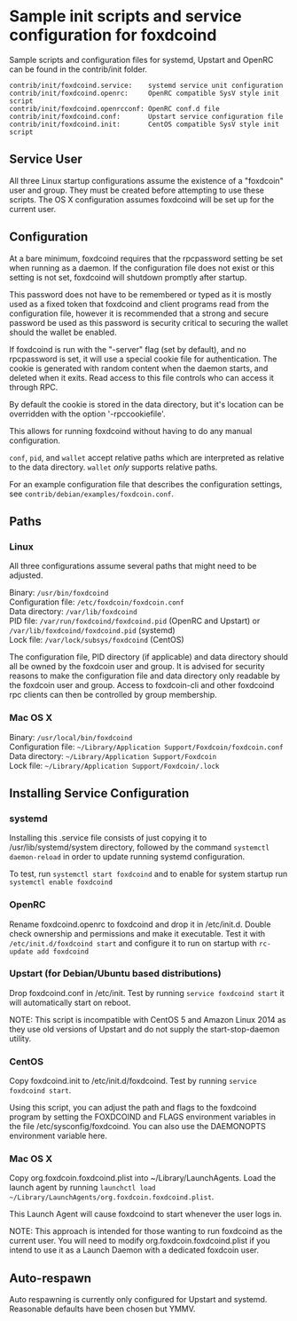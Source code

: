 Sample init scripts and service configuration for foxdcoind
==========================================================

Sample scripts and configuration files for systemd, Upstart and OpenRC
can be found in the contrib/init folder.

    contrib/init/foxdcoind.service:    systemd service unit configuration
    contrib/init/foxdcoind.openrc:     OpenRC compatible SysV style init script
    contrib/init/foxdcoind.openrcconf: OpenRC conf.d file
    contrib/init/foxdcoind.conf:       Upstart service configuration file
    contrib/init/foxdcoind.init:       CentOS compatible SysV style init script

Service User
---------------------------------

All three Linux startup configurations assume the existence of a "foxdcoin" user
and group.  They must be created before attempting to use these scripts.
The OS X configuration assumes foxdcoind will be set up for the current user.

Configuration
---------------------------------

At a bare minimum, foxdcoind requires that the rpcpassword setting be set
when running as a daemon.  If the configuration file does not exist or this
setting is not set, foxdcoind will shutdown promptly after startup.

This password does not have to be remembered or typed as it is mostly used
as a fixed token that foxdcoind and client programs read from the configuration
file, however it is recommended that a strong and secure password be used
as this password is security critical to securing the wallet should the
wallet be enabled.

If foxdcoind is run with the "-server" flag (set by default), and no rpcpassword is set,
it will use a special cookie file for authentication. The cookie is generated with random
content when the daemon starts, and deleted when it exits. Read access to this file
controls who can access it through RPC.

By default the cookie is stored in the data directory, but it's location can be overridden
with the option '-rpccookiefile'.

This allows for running foxdcoind without having to do any manual configuration.

`conf`, `pid`, and `wallet` accept relative paths which are interpreted as
relative to the data directory. `wallet` *only* supports relative paths.

For an example configuration file that describes the configuration settings,
see `contrib/debian/examples/foxdcoin.conf`.

Paths
---------------------------------

### Linux

All three configurations assume several paths that might need to be adjusted.

Binary:              `/usr/bin/foxdcoind`  
Configuration file:  `/etc/foxdcoin/foxdcoin.conf`  
Data directory:      `/var/lib/foxdcoind`  
PID file:            `/var/run/foxdcoind/foxdcoind.pid` (OpenRC and Upstart) or `/var/lib/foxdcoind/foxdcoind.pid` (systemd)  
Lock file:           `/var/lock/subsys/foxdcoind` (CentOS)  

The configuration file, PID directory (if applicable) and data directory
should all be owned by the foxdcoin user and group.  It is advised for security
reasons to make the configuration file and data directory only readable by the
foxdcoin user and group.  Access to foxdcoin-cli and other foxdcoind rpc clients
can then be controlled by group membership.

### Mac OS X

Binary:              `/usr/local/bin/foxdcoind`  
Configuration file:  `~/Library/Application Support/Foxdcoin/foxdcoin.conf`  
Data directory:      `~/Library/Application Support/Foxdcoin`  
Lock file:           `~/Library/Application Support/Foxdcoin/.lock`  

Installing Service Configuration
-----------------------------------

### systemd

Installing this .service file consists of just copying it to
/usr/lib/systemd/system directory, followed by the command
`systemctl daemon-reload` in order to update running systemd configuration.

To test, run `systemctl start foxdcoind` and to enable for system startup run
`systemctl enable foxdcoind`

### OpenRC

Rename foxdcoind.openrc to foxdcoind and drop it in /etc/init.d.  Double
check ownership and permissions and make it executable.  Test it with
`/etc/init.d/foxdcoind start` and configure it to run on startup with
`rc-update add foxdcoind`

### Upstart (for Debian/Ubuntu based distributions)

Drop foxdcoind.conf in /etc/init.  Test by running `service foxdcoind start`
it will automatically start on reboot.

NOTE: This script is incompatible with CentOS 5 and Amazon Linux 2014 as they
use old versions of Upstart and do not supply the start-stop-daemon utility.

### CentOS

Copy foxdcoind.init to /etc/init.d/foxdcoind. Test by running `service foxdcoind start`.

Using this script, you can adjust the path and flags to the foxdcoind program by
setting the FOXDCOIND and FLAGS environment variables in the file
/etc/sysconfig/foxdcoind. You can also use the DAEMONOPTS environment variable here.

### Mac OS X

Copy org.foxdcoin.foxdcoind.plist into ~/Library/LaunchAgents. Load the launch agent by
running `launchctl load ~/Library/LaunchAgents/org.foxdcoin.foxdcoind.plist`.

This Launch Agent will cause foxdcoind to start whenever the user logs in.

NOTE: This approach is intended for those wanting to run foxdcoind as the current user.
You will need to modify org.foxdcoin.foxdcoind.plist if you intend to use it as a
Launch Daemon with a dedicated foxdcoin user.

Auto-respawn
-----------------------------------

Auto respawning is currently only configured for Upstart and systemd.
Reasonable defaults have been chosen but YMMV.
